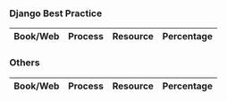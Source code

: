 ### Django Best Practice
Book/Web|Process|Resource|Percentage
--|--|--|--

### Others
Book/Web|Process|Resource|Percentage
--|--|--|--
